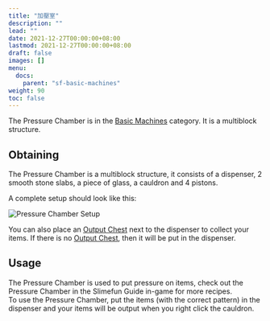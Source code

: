 ```yaml
---
title: "加壓室"
description: ""
lead: ""
date: 2021-12-27T00:00:00+08:00
lastmod: 2021-12-27T00:00:00+08:00
draft: false
images: []
menu: 
  docs:
    parent: "sf-basic-machines"
weight: 90
toc: false
---
```


The Pressure Chamber is in the [Basic Machines](/docs/slimefun/basic-machines) category. It is a multiblock structure.<br>

## Obtaining

The Pressure Chamber is a multiblock structure, it consists of a dispenser, 2 smooth stone slabs, a piece of glass, a cauldron and 4 pistons.<br>

A complete setup should look like this:

<img src="/slimefun-images/multiblock-pressure-chamber.png" alt="Pressure Chamber Setup">

You can also place an [Output Chest](/docs/slimefun/output-chest) next to the dispenser to collect your items. If there is no [Output Chest](/docs/slimefun/output-chest), then it will be put in the dispenser.

## Usage

The Pressure Chamber is used to put pressure on items, check out the Pressure Chamber in the Slimefun Guide in-game for more recipes.<br>
To use the Pressure Chamber, put the items (with the correct pattern) in the dispenser and your items will be output when you right click the cauldron.<br>
